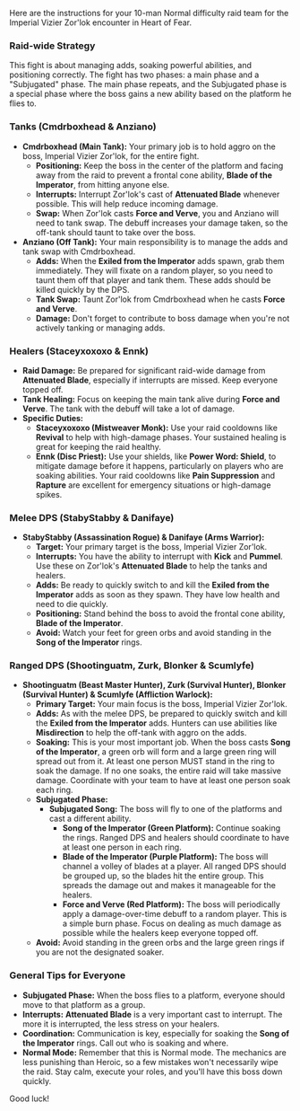 Here are the instructions for your 10-man Normal difficulty raid team for the Imperial Vizier Zor'lok encounter in Heart of Fear.

### **Raid-wide Strategy**

This fight is about managing adds, soaking powerful abilities, and positioning correctly. The fight has two phases: a main phase and a "Subjugated" phase. The main phase repeats, and the Subjugated phase is a special phase where the boss gains a new ability based on the platform he flies to.

### **Tanks (Cmdrboxhead & Anziano)**

* **Cmdrboxhead (Main Tank):** Your primary job is to hold aggro on the boss, Imperial Vizier Zor'lok, for the entire fight.
    * **Positioning:** Keep the boss in the center of the platform and facing away from the raid to prevent a frontal cone ability, **Blade of the Imperator**, from hitting anyone else.
    * **Interrupts:** Interrupt Zor'lok's cast of **Attenuated Blade** whenever possible. This will help reduce incoming damage.
    * **Swap:** When Zor'lok casts **Force and Verve**, you and Anziano will need to tank swap. The debuff increases your damage taken, so the off-tank should taunt to take over the boss.
* **Anziano (Off Tank):** Your main responsibility is to manage the adds and tank swap with Cmdrboxhead.
    * **Adds:** When the **Exiled from the Imperator** adds spawn, grab them immediately. They will fixate on a random player, so you need to taunt them off that player and tank them. These adds should be killed quickly by the DPS.
    * **Tank Swap:** Taunt Zor'lok from Cmdrboxhead when he casts **Force and Verve**.
    * **Damage:** Don't forget to contribute to boss damage when you're not actively tanking or managing adds.

### **Healers (Staceyxoxoxo & Ennk)**

* **Raid Damage:** Be prepared for significant raid-wide damage from **Attenuated Blade**, especially if interrupts are missed. Keep everyone topped off.
* **Tank Healing:** Focus on keeping the main tank alive during **Force and Verve**. The tank with the debuff will take a lot of damage.
* **Specific Duties:**
    * **Staceyxoxoxo (Mistweaver Monk):** Use your raid cooldowns like **Revival** to help with high-damage phases. Your sustained healing is great for keeping the raid healthy.
    * **Ennk (Disc Priest):** Use your shields, like **Power Word: Shield**, to mitigate damage before it happens, particularly on players who are soaking abilities. Your raid cooldowns like **Pain Suppression** and **Rapture** are excellent for emergency situations or high-damage spikes.

### **Melee DPS (StabyStabby & Danifaye)**

* **StabyStabby (Assassination Rogue) & Danifaye (Arms Warrior):**
    * **Target:** Your primary target is the boss, Imperial Vizier Zor'lok.
    * **Interrupts:** You have the ability to interrupt with **Kick** and **Pummel**. Use these on Zor'lok's **Attenuated Blade** to help the tanks and healers.
    * **Adds:** Be ready to quickly switch to and kill the **Exiled from the Imperator** adds as soon as they spawn. They have low health and need to die quickly.
    * **Positioning:** Stand behind the boss to avoid the frontal cone ability, **Blade of the Imperator**.
    * **Avoid:** Watch your feet for green orbs and avoid standing in the **Song of the Imperator** rings.

### **Ranged DPS (Shootinguatm, Zurk, Blonker & Scumlyfe)**

* **Shootinguatm (Beast Master Hunter), Zurk (Survival Hunter), Blonker (Survival Hunter) & Scumlyfe (Affliction Warlock):**
    * **Primary Target:** Your main focus is the boss, Imperial Vizier Zor'lok.
    * **Adds:** As with the melee DPS, be prepared to quickly switch and kill the **Exiled from the Imperator** adds. Hunters can use abilities like **Misdirection** to help the off-tank with aggro on the adds.
    * **Soaking:** This is your most important job. When the boss casts **Song of the Imperator**, a green orb will form and a large green ring will spread out from it. At least one person MUST stand in the ring to soak the damage. If no one soaks, the entire raid will take massive damage. Coordinate with your team to have at least one person soak each ring.
    * **Subjugated Phase:**
        * **Subjugated Song:** The boss will fly to one of the platforms and cast a different ability.
            * **Song of the Imperator (Green Platform):** Continue soaking the rings. Ranged DPS and healers should coordinate to have at least one person in each ring.
            * **Blade of the Imperator (Purple Platform):** The boss will channel a volley of blades at a player. All ranged DPS should be grouped up, so the blades hit the entire group. This spreads the damage out and makes it manageable for the healers.
            * **Force and Verve (Red Platform):** The boss will periodically apply a damage-over-time debuff to a random player. This is a simple burn phase. Focus on dealing as much damage as possible while the healers keep everyone topped off.
    * **Avoid:** Avoid standing in the green orbs and the large green rings if you are not the designated soaker.

### **General Tips for Everyone**

* **Subjugated Phase:** When the boss flies to a platform, everyone should move to that platform as a group.
* **Interrupts:** **Attenuated Blade** is a very important cast to interrupt. The more it is interrupted, the less stress on your healers.
* **Coordination:** Communication is key, especially for soaking the **Song of the Imperator** rings. Call out who is soaking and where.
* **Normal Mode:** Remember that this is Normal mode. The mechanics are less punishing than Heroic, so a few mistakes won't necessarily wipe the raid. Stay calm, execute your roles, and you'll have this boss down quickly.

Good luck!
